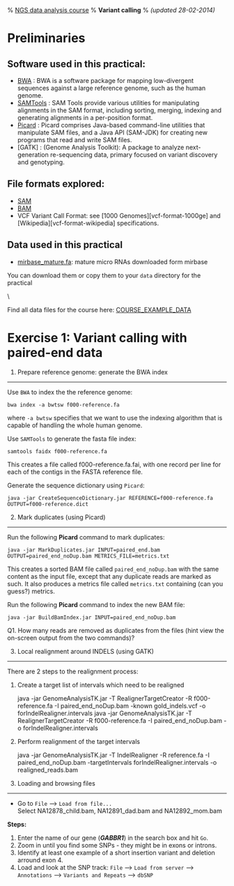 % [NGS data analysis course](http://ngscourse.github.io/)
% __Variant calling__
% _(updated 28-02-2014)_

<!-- COMMON LINKS HERE -->

[BWA]: http://bio-bwa.sourceforge.net/ "BWA"
[SAMTools]: http://samtools.sourceforge.net/ "samtools"
[Picard]: http://picard.sourceforge.net/ "Picard"
[gatk-site]: http://www.broadinstitute.org/gatk/ "GATK"

Preliminaries
================================================================================

Software used in this practical:
--------------------------------

- [BWA] : BWA is a software package for mapping low-divergent sequences against a large reference genome, such as the human genome.
- [SAMTools] : SAM Tools provide various utilities for manipulating alignments in the SAM format, including sorting, merging, indexing and generating alignments in a per-position format.
- [Picard] : Picard comprises Java-based command-line utilities that manipulate SAM files, and a Java API (SAM-JDK) for creating new programs that read and write SAM files.
- [GATK] : (Genome Analysis Toolkit): A package to analyze next-generation re-sequencing data, primary focused on variant discovery and genotyping.


File formats explored:
----------------------

- [SAM](http://samtools.sourceforge.net/SAMv1.pdf)
- [BAM](http://www.broadinstitute.org/igv/bam)
- VCF Variant Call Format: see [1000 Genomes][vcf-format-1000ge] and [Wikipedia][vcf-format-wikipedia] specifications.


Data used in this practical
-------------------------------

- [mirbase_mature.fa](../../../COURSE_EXAMPLE_DATA/f010_mirbase_mature.fa): mature micro RNAs downloaded form mirbase

You can download them or copy them to your ``data`` directory for the practical

<!-- clean directory

    rm -r data
    mkdir data
    cd data
    cp ../../../../COURSE_EXAMPLE_DATA/f010_mirbase_mature.fa .
-->

\ 

Find all data files for the course here: [COURSE_EXAMPLE_DATA](../../../COURSE_EXAMPLE_DATA)



Exercise 1: Variant calling with paired-end data
================================================================================

<!-- Go to the directory where you have downoaded your data: 

    cd my_visual_data_dir  

In the following **folder** you wil find mapped sequencing data from a CEU trio (father, mother and child) from the 1000 Genomes Project:

    cd ~/ngscourse.github.io/COURSE_EXAMPLE_DATA/visualization/example_1
    
    ll

These datasets contain reads only for the [GABBR1](http://www.ensembl.org/Homo_sapiens/Gene/Summary?db=core;g=ENSG00000204681;r=6:29523406-29601753) gene.
-->

1. Prepare reference genome: generate the BWA index
--------------------------------------------------------------------------------

Use ``BWA`` to index the the reference genome:

    bwa index -a bwtsw f000-reference.fa

where ``-a bwtsw`` specifies that we want to use the indexing algorithm that is capable of handling the whole human genome.


Use ``SAMTools`` to generate the fasta file index:

    samtools faidx f000-reference.fa

This creates a file called f000-reference.fa.fai, with one record per line for each of the contigs in the FASTA reference file.

Generate the sequence dictionary using ``Picard``:

    java -jar CreateSequenceDictionary.jar REFERENCE=f000-reference.fa OUTPUT=f000-reference.dict


2. Mark duplicates (using Picard)
--------------------------------------------------------------------------------

Run the following **Picard** command to mark duplicates:

    java -jar MarkDuplicates.jar INPUT=paired_end.bam OUTPUT=paired_end_noDup.bam METRICS_FILE=metrics.txt

This creates a sorted BAM file called ``paired_end_noDup.bam`` with the same content as the input file, except that any duplicate reads are marked as such. It also produces a metrics file called ``metrics.txt`` containing (can you guess?) metrics.

Run the following **Picard** command to index the new BAM file:

    java -jar BuildBamIndex.jar INPUT=paired_end_noDup.bam

Q1. How many reads are removed as duplicates from the files (hint view the on-screen output from the two commands)?
    

3. Local realignment around INDELS (using GATK)
--------------------------------------------------------------------------------

There are 2 steps to the realignment process:

1. Create a target list of intervals which need to be realigned

    java -jar GenomeAnalysisTK.jar -T RealignerTargetCreator -R f000-reference.fa -I paired_end_noDup.bam -known gold_indels.vcf -o forIndelRealigner.intervals
    java -jar GenomeAnalysisTK.jar -T RealignerTargetCreator -R f000-reference.fa -I paired_end_noDup.bam -o forIndelRealigner.intervals

2. Perform realignment of the target intervals

    java -jar GenomeAnalysisTK.jar -T IndelRealigner -R reference.fa -I paired_end_noDup.bam -targetIntervals forIndelRealigner.intervals -o realigned_reads.bam 


4. Loading and browsing files
--------------------------------------------------------------------------------

- Go to ``File`` --> ``Load from file...``  
Select NA12878_child.bam, NA12891_dad.bam and NA12892_mom.bam

**Steps:**

1. Enter the name of our gene (_**GABBR1**_) in the search box and hit ``Go``.
2. Zoom in until you find some SNPs - they might be in exons or introns.
3. Identify at least one example of a short insertion variant and deletion arround exon 4.
4. Load and look at the SNP track: ``File`` --> ``Load from server`` --> ``Annotations`` --> ``Variants and Repeats`` --> ``dbSNP``


